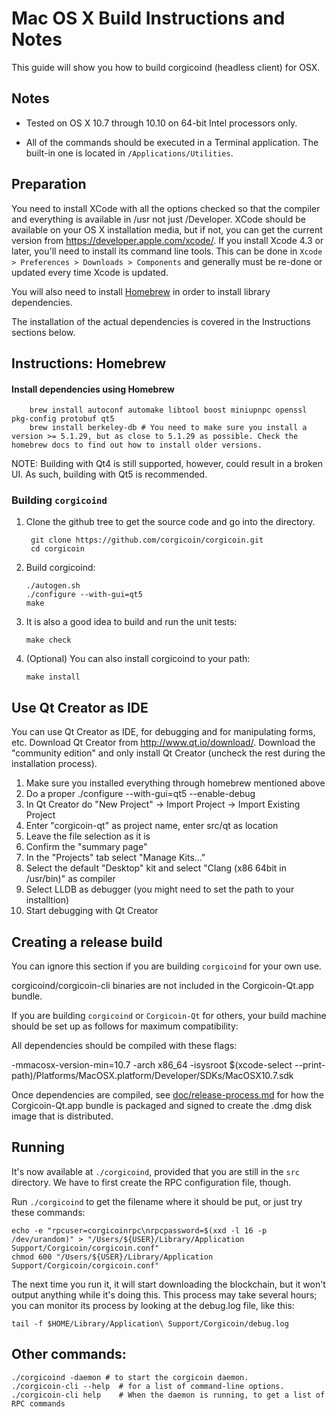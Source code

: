 Mac OS X Build Instructions and Notes
====================================
This guide will show you how to build corgicoind (headless client) for OSX.

Notes
-----

* Tested on OS X 10.7 through 10.10 on 64-bit Intel processors only.

* All of the commands should be executed in a Terminal application. The
built-in one is located in `/Applications/Utilities`.

Preparation
-----------

You need to install XCode with all the options checked so that the compiler
and everything is available in /usr not just /Developer. XCode should be
available on your OS X installation media, but if not, you can get the
current version from https://developer.apple.com/xcode/. If you install
Xcode 4.3 or later, you'll need to install its command line tools. This can
be done in `Xcode > Preferences > Downloads > Components` and generally must
be re-done or updated every time Xcode is updated.

You will also need to install [Homebrew](http://brew.sh) in order to install library
dependencies.

The installation of the actual dependencies is covered in the Instructions
sections below.

Instructions: Homebrew
----------------------

#### Install dependencies using Homebrew

        brew install autoconf automake libtool boost miniupnpc openssl pkg-config protobuf qt5
        brew install berkeley-db # You need to make sure you install a version >= 5.1.29, but as close to 5.1.29 as possible. Check the homebrew docs to find out how to install older versions.

NOTE: Building with Qt4 is still supported, however, could result in a broken UI. As such, building with Qt5 is recommended.

### Building `corgicoind`

1. Clone the github tree to get the source code and go into the directory.

        git clone https://github.com/corgicoin/corgicoin.git
        cd corgicoin

2.  Build corgicoind:

        ./autogen.sh
        ./configure --with-gui=qt5
        make

3.  It is also a good idea to build and run the unit tests:

        make check

4.  (Optional) You can also install corgicoind to your path:

        make install

Use Qt Creator as IDE
------------------------
You can use Qt Creator as IDE, for debugging and for manipulating forms, etc.
Download Qt Creator from http://www.qt.io/download/. Download the "community edition" and only install Qt Creator (uncheck the rest during the installation process).

1. Make sure you installed everything through homebrew mentioned above 
2. Do a proper ./configure --with-gui=qt5 --enable-debug
3. In Qt Creator do "New Project" -> Import Project -> Import Existing Project
4. Enter "corgicoin-qt" as project name, enter src/qt as location
5. Leave the file selection as it is
6. Confirm the "summary page"
7. In the "Projects" tab select "Manage Kits..."
8. Select the default "Desktop" kit and select "Clang (x86 64bit in /usr/bin)" as compiler
9. Select LLDB as debugger (you might need to set the path to your installtion)
10. Start debugging with Qt Creator

Creating a release build
------------------------
You can ignore this section if you are building `corgicoind` for your own use.

corgicoind/corgicoin-cli binaries are not included in the Corgicoin-Qt.app bundle.

If you are building `corgicoind` or `Corgicoin-Qt` for others, your build machine should be set up
as follows for maximum compatibility:

All dependencies should be compiled with these flags:

 -mmacosx-version-min=10.7
 -arch x86_64
 -isysroot $(xcode-select --print-path)/Platforms/MacOSX.platform/Developer/SDKs/MacOSX10.7.sdk

Once dependencies are compiled, see [doc/release-process.md](release-process.md) for how the Corgicoin-Qt.app
bundle is packaged and signed to create the .dmg disk image that is distributed.

Running
-------

It's now available at `./corgicoind`, provided that you are still in the `src`
directory. We have to first create the RPC configuration file, though.

Run `./corgicoind` to get the filename where it should be put, or just try these
commands:

    echo -e "rpcuser=corgicoinrpc\nrpcpassword=$(xxd -l 16 -p /dev/urandom)" > "/Users/${USER}/Library/Application Support/Corgicoin/corgicoin.conf"
    chmod 600 "/Users/${USER}/Library/Application Support/Corgicoin/corgicoin.conf"

The next time you run it, it will start downloading the blockchain, but it won't
output anything while it's doing this. This process may take several hours;
you can monitor its process by looking at the debug.log file, like this:

    tail -f $HOME/Library/Application\ Support/Corgicoin/debug.log

Other commands:
-------

    ./corgicoind -daemon # to start the corgicoin daemon.
    ./corgicoin-cli --help  # for a list of command-line options.
    ./corgicoin-cli help    # When the daemon is running, to get a list of RPC commands
